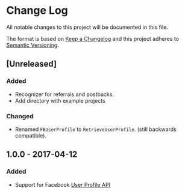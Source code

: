 # Change Log
All notable changes to this project will be documented in this file.

The format is based on [Keep a Changelog](http://keepachangelog.com/)
and this project adheres to [Semantic Versioning](http://semver.org/).

## [Unreleased]
### Added
- Recognizer for referrals and postbacks.
- Add directory with example projects

### Changed
- Renamed `FBUserProfile` to `RetrieveUserProfile`. (still backwards compatible).

## 1.0.0 - 2017-04-12
### Added
- Support for Facebook [User Profile API](https://developers.facebook.com/docs/messenger-platform/user-profile)
